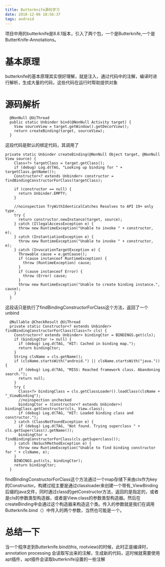 ```yaml
---
title: Butterknife源码学习
date: 2018-12-06 18:56:37
tags: android
---
```


项目中用的butterknife是8.8.1版本，引入了两个包，一个是Butterknife,一个是ButterKnife-Annotations。

# 基本原理

butterknife的基本原理其实很好理解，就是注入，通过代码中的注解，编译时进行解析，生成大量的代码，这些代码在运行时帮助提供对象

# 源码解析

```
  @NonNull @UiThread
  public static Unbinder bind(@NonNull Activity target) {
    View sourceView = target.getWindow().getDecorView();
    return createBinding(target, sourceView);
  }
```
这段代码是默认的绑定代码，其调用了
```
private static Unbinder createBinding(@NonNull Object target, @NonNull View source) {
    Class<?> targetClass = target.getClass();
    if (debug) Log.d(TAG, "Looking up binding for " + targetClass.getName());
    Constructor<? extends Unbinder> constructor = findBindingConstructorForClass(targetClass);

    if (constructor == null) {
      return Unbinder.EMPTY;
    }

    //noinspection TryWithIdenticalCatches Resolves to API 19+ only type.
    try {
      return constructor.newInstance(target, source);
    } catch (IllegalAccessException e) {
      throw new RuntimeException("Unable to invoke " + constructor, e);
    } catch (InstantiationException e) {
      throw new RuntimeException("Unable to invoke " + constructor, e);
    } catch (InvocationTargetException e) {
      Throwable cause = e.getCause();
      if (cause instanceof RuntimeException) {
        throw (RuntimeException) cause;
      }
      if (cause instanceof Error) {
        throw (Error) cause;
      }
      throw new RuntimeException("Unable to create binding instance.", cause);
    }
  }
```
这段话只是执行了findBindingConstructorForClass这个方法，返回了一个unbind

```
  @Nullable @CheckResult @UiThread
  private static Constructor<? extends Unbinder> findBindingConstructorForClass(Class<?> cls) {
    Constructor<? extends Unbinder> bindingCtor = BINDINGS.get(cls);
    if (bindingCtor != null) {
      if (debug) Log.d(TAG, "HIT: Cached in binding map.");
      return bindingCtor;
    }
    String clsName = cls.getName();
    if (clsName.startsWith("android.") || clsName.startsWith("java.")) {
      if (debug) Log.d(TAG, "MISS: Reached framework class. Abandoning search.");
      return null;
    }
    try {
      Class<?> bindingClass = cls.getClassLoader().loadClass(clsName + "_ViewBinding");
      //noinspection unchecked
      bindingCtor = (Constructor<? extends Unbinder>) bindingClass.getConstructor(cls, View.class);
      if (debug) Log.d(TAG, "HIT: Loaded binding class and constructor.");
    } catch (ClassNotFoundException e) {
      if (debug) Log.d(TAG, "Not found. Trying superclass " + cls.getSuperclass().getName());
      bindingCtor = findBindingConstructorForClass(cls.getSuperclass());
    } catch (NoSuchMethodException e) {
      throw new RuntimeException("Unable to find binding constructor for " + clsName, e);
    }
    BINDINGS.put(cls, bindingCtor);
    return bindingCtor;
  }

```
findBindingConstructorForClass这个方法通过一个map存储下来由cls作为key的Constructor。构建过程主要是通过classloader来创建一个带有_ViewBinding后缀的java文件，同时通过class的getConstructor方法，返回的是指定的，或者是cls的参数类型构造器，或者是View.class的参数类型构造器。然后在createBinding中会通过这个构造器来构造这个类。传入的参数就是我们在调用Butterknife.bind（）中传入的两个参数，当然也可能是一个。

# 总结一下

当一个程序走到Butterknife.bind(this, rootview)的时候，此时正是编译时，annotation processing 会读取写出来的注解，生成新的代码，这时候就需要使用apt插件，apt插件会读取butterknife设置的一些注解